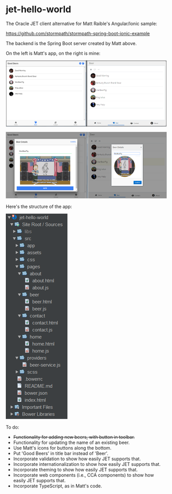 # jet-hello-world

The Oracle JET client alternative for Matt Raible's Angular/Ionic sample:

https://github.com/stormpath/stormpath-spring-boot-ionic-example

The backend is the Spring Boot server created by Matt above.

On the left is Matt's app, on the right is mine:
<p><img src="src/assets/imgs/pic-1.png"/></p>
<p><img src="src/assets/imgs/pic-2.png"/></p>
<p>Here's the structure of the app:</p>
<p><img src="src/assets/imgs/pic-3.png"/></p>

To do:
- <strike>Functionality for adding new beers, with button in toolbar.</strike>
- Functionality for updating the name of an existing beer.
- Use Matt's icons for buttons along the bottom.
- Put 'Good Beers' in title bar instead of 'Beer'.
- Incorporate validation to show how easily JET supports that.
- Incorporate internationalization to show how easily JET supports that.
- Incorporate theming to show how easily JET supports that.
- Incorporate web components (i.e., CCA components) to show how easily JET supports that.
- Incorporate TypeScript, as in Matt's code.
